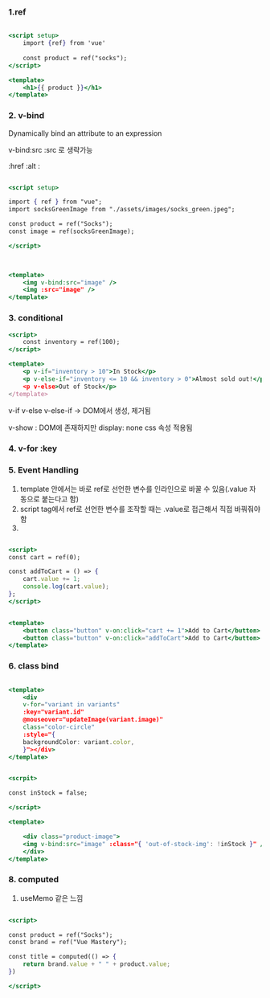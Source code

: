 

### 1.ref
```jsx

<script setup>
	import {ref} from 'vue'
	
	const product = ref("socks");
</script>

<template>
	<h1>{{ product }}</h1>
</template>


```

### 2. v-bind
Dynamically bind an attribute to an expression

v-bind:src
:src 로 생략가능

:href
:alt
:

```jsx

<script setup>

import { ref } from "vue";
import socksGreenImage from "./assets/images/socks_green.jpeg";

const product = ref("Socks");
const image = ref(socksGreenImage);

</script>

  

<template>
	<img v-bind:src="image" />
	<img :src="image" />
</template>

```



### 3. conditional


```jsx
<script>
	const inventory = ref(100);
</script>

<template>
	<p v-if="inventory > 10">In Stock</p>
	<p v-else-if="inventory <= 10 && inventory > 0">Almost sold out!</p
	<p v-else>Out of Stock</p>
</template>


```


v-if
v-else
v-else-if
-> DOM에서 생성, 제거됨

v-show : DOM에 존재하지만 display: none css 속성 적용됨

### 4. v-for :key

### 5. Event Handling


1. template 안에서는 바로 ref로 선언한 변수를 인라인으로 바꿀 수 있음(.value 자동으로 붙는다고 함)
2. script tag에서 ref로 선언한 변수를 조작할 때는 .value로 접근해서 직접 바꿔줘야함
3. 


``` jsx

<script>
const cart = ref(0);

const addToCart = () => {	
	cart.value += 1;
	console.log(cart.value);
};
</script>


<template>
	<button class="button" v-on:click="cart += 1">Add to Cart</button>
	<button class="button" v-on:click="addToCart">Add to Cart</button>
</template>

```

### 6. class bind

```jsx

<template>
	<div
	v-for="variant in variants"
	:key="variant.id"
	@mouseover="updateImage(variant.image)"
	class="color-circle"
	:style="{
	backgroundColor: variant.color,
	}"></div>
</template>

```


```jsx

<scrpit>

const inStock = false;

</script>

<template>

	<div class="product-image">
	<img v-bind:src="image" :class="{ 'out-of-stock-img': !inStock }" />
	</div>
</template>


```

### 8. computed
1. useMemo 같은 느낌

```jsx

<script>

const product = ref("Socks");
const brand = ref("Vue Mastery");

const title = computed(() => {
	return brand.value + " " + product.value;
})

</script>


```
